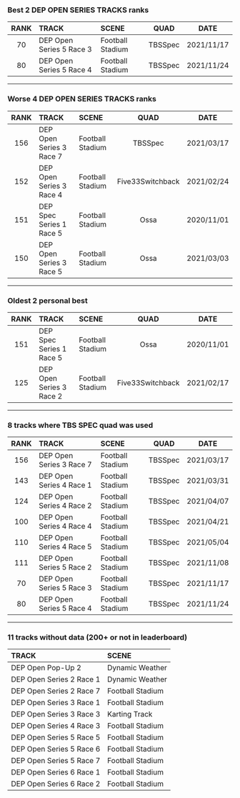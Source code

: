 ### Best 2 DEP OPEN SERIES TRACKS ranks
|RANK|TRACK|SCENE|QUAD|DATE|
|:---:|:---|:---|:---:|:---:|
|70|DEP Open Series 5 Race 3|Football Stadium|TBSSpec|2021/11/17|
|80|DEP Open Series 5 Race 4|Football Stadium|TBSSpec|2021/11/24|
---
### Worse 4 DEP OPEN SERIES TRACKS ranks
|RANK|TRACK|SCENE|QUAD|DATE|
|:---:|:---|:---|:---:|:---:|
|156|DEP Open Series 3 Race 7|Football Stadium|TBSSpec|2021/03/17|
|152|DEP Open Series 3 Race 4|Football Stadium|Five33Switchback|2021/02/24|
|151|DEP Spec Series 1 Race 5|Football Stadium|Ossa|2020/11/01|
|150|DEP Open Series 3 Race 5|Football Stadium|Ossa|2021/03/03|
---
### Oldest 2 personal best
|RANK|TRACK|SCENE|QUAD|DATE|
|:---:|:---|:---|:---:|:---:|
|151|DEP Spec Series 1 Race 5|Football Stadium|Ossa|2020/11/01|
|125|DEP Open Series 3 Race 2|Football Stadium|Five33Switchback|2021/02/17|
---
### 8 tracks where TBS SPEC quad was used
|RANK|TRACK|SCENE|QUAD|DATE|
|:---:|:---|:---|:---:|:---:|
|156|DEP Open Series 3 Race 7|Football Stadium|TBSSpec|2021/03/17|
|143|DEP Open Series 4 Race 1|Football Stadium|TBSSpec|2021/03/31|
|124|DEP Open Series 4 Race 2|Football Stadium|TBSSpec|2021/04/07|
|100|DEP Open Series 4 Race 4|Football Stadium|TBSSpec|2021/04/21|
|110|DEP Open Series 4 Race 5|Football Stadium|TBSSpec|2021/05/04|
|111|DEP Open Series 5 Race 2|Football Stadium|TBSSpec|2021/11/08|
|70|DEP Open Series 5 Race 3|Football Stadium|TBSSpec|2021/11/17|
|80|DEP Open Series 5 Race 4|Football Stadium|TBSSpec|2021/11/24|
---
### 11 tracks without data (200+ or not in leaderboard)
|TRACK|SCENE|
|:---|:---|
|DEP Open Pop-Up 2|Dynamic Weather|
|DEP Open Series 2 Race 1|Dynamic Weather|
|DEP Open Series 2 Race 7|Football Stadium|
|DEP Open Series 3 Race 1|Football Stadium|
|DEP Open Series 3 Race 3|Karting Track|
|DEP Open Series 4 Race 3|Football Stadium|
|DEP Open Series 5 Race 5|Football Stadium|
|DEP Open Series 5 Race 6|Football Stadium|
|DEP Open Series 5 Race 7|Football Stadium|
|DEP Open Series 6 Race 1|Football Stadium|
|DEP Open Series 6 Race 2|Football Stadium|
